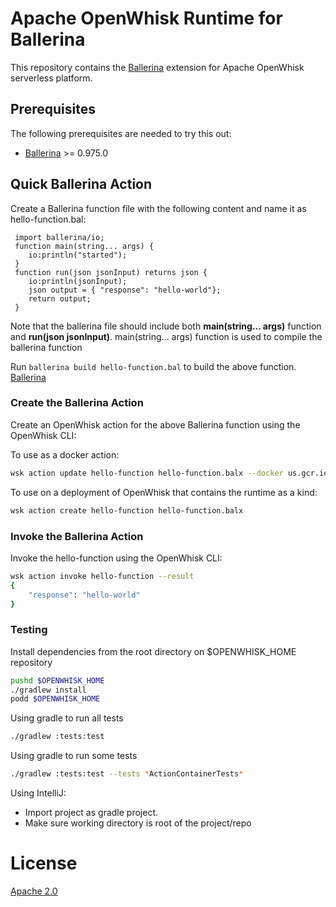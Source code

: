 <!--
#
# Licensed to the Apache Software Foundation (ASF) under one or more
# contributor license agreements.  See the NOTICE file distributed with
# this work for additional information regarding copyright ownership.
# The ASF licenses this file to You under the Apache License, Version 2.0
# (the "License"); you may not use this file except in compliance with
# the License.  You may obtain a copy of the License at
#
#     http://www.apache.org/licenses/LICENSE-2.0
#
# Unless required by applicable law or agreed to in writing, software
# distributed under the License is distributed on an "AS IS" BASIS,
# WITHOUT WARRANTIES OR CONDITIONS OF ANY KIND, either express or implied.
# See the License for the specific language governing permissions and
# limitations under the License.
#
-->

# Apache OpenWhisk Runtime for Ballerina

This repository contains the [Ballerina](https://ballerinalang.org) extension for Apache OpenWhisk serverless platform.

## Prerequisites

The following prerequisites are needed to try this out:

- [Ballerina](https://ballerina.io/downloads/) >= 0.975.0

## Quick Ballerina Action

 Create a Ballerina function file with the following content and name it as hello-function.bal:

   ```ballerina
    import ballerina/io;
    function main(string... args) {
       io:println("started");
    }        
    function run(json jsonInput) returns json {
       io:println(jsonInput);
       json output = { "response": "hello-world"};
       return output;
    }
   ```

Note that the ballerina file should include both **main(string... args)** function and **run(json 
jsonInput)**. main(string... args) function is used to compile the ballerina function

Run ```ballerina build hello-function.bal``` to build the above function. [Ballerina](https://ballerina.io/downloads/)  
  
### Create the Ballerina Action
Create an OpenWhisk action for the above Ballerina function using the OpenWhisk CLI:

To use as a docker action:

```bash
wsk action update hello-function hello-function.balx --docker us.gcr.io/inner-deck-199908/ballerina-runtime2
```

To use on a deployment of OpenWhisk that contains the runtime as a kind:

```bash
wsk action create hello-function hello-function.balx
```

### Invoke the Ballerina Action
Invoke the hello-function using the OpenWhisk CLI:

```bash
wsk action invoke hello-function --result
{
    "response": "hello-world"
}
```

### Testing
Install dependencies from the root directory on $OPENWHISK_HOME repository
```bash
pushd $OPENWHISK_HOME
./gradlew install
podd $OPENWHISK_HOME
```

Using gradle to run all tests
```bash
./gradlew :tests:test
```
Using gradle to run some tests
```bash
./gradlew :tests:test --tests *ActionContainerTests*
```
Using IntelliJ:
- Import project as gradle project.
- Make sure working directory is root of the project/repo

# License
[Apache 2.0](LICENSE.txt)
